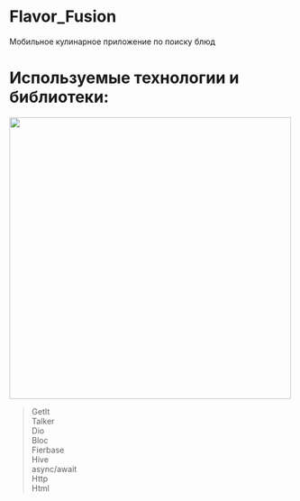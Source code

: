 # Flavor_Fusion
Мобильное кулинарное приложение по поиску блюд

# Используемые технологии и библиотеки:
<img width="500px" src="https://github.com/user-attachments/assets/2e95b7ad-e982-422c-a6f9-cb14a2840766"><br>
> GetIt <br>
> Talker <br>
> Dio <br>
> Bloc <br>
> Fierbase <br>
> Hive <br>
> async/await <br>
> Http <br>
> Html <br>
 
